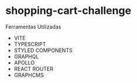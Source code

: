 # shopping-cart-challenge

Ferramentas Utilizadas
-  VITE
-  TYPESCRIPT
-  STYLED COMPONENTS
-  GRAPHQL
-  APOLLO
-  REACT ROUTER
-  GRAPHCMS
